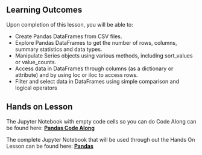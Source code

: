 <!-- # Lesson: Pandas -->
## Learning Outcomes

Upon completion of this lesson, you will be able to:
  
- Create Pandas DataFrames from CSV files.
- Explore Pandas DataFrames to get the number of rows, columns, summary statistics and data types.
- Manipulate Series objects using various methods, including sort_values or value_counts.
- Access data in DataFrames through columns (as a dictionary or attribute) and by using loc or iloc to access rows.
- Filter and select data in DataFrames using simple comparison and logical operators


## Hands on Lesson

The Jupyter Notebook with empty code cells so you can do Code Along can be found here: **[Pandas Code Along](https://github.com/data-bootcamp-v4/lessons/blob/main/2_data_wrangling_and_retrieval/code_along_nb/2.1_pandas.ipynb)**

The complete Jupyter Notebook that will be used through out the Hands On Lesson can be found here: **[Pandas](https://github.com/data-bootcamp-v4/lessons/blob/main/2_data_wrangling_and_retrieval/2.1_pandas.ipynb)**
